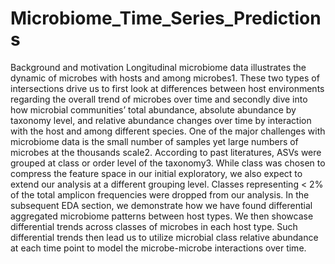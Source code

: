 # Microbiome_Time_Series_Predictions

Background and motivation 
Longitudinal microbiome data illustrates the dynamic of microbes with hosts and among microbes1. These two types of intersections drive us to first look at differences between host environments regarding the overall trend of microbes over time and secondly dive into how microbial communities’ total abundance, absolute abundance by taxonomy level, and relative abundance changes over time by interaction with the host and among different species. One of the major challenges with microbiome data is the small number of samples yet large numbers of microbes at the thousands scale2. According to past literatures, ASVs were grouped at class or order level of the taxonomy3. While class was chosen to compress the feature space in our initial exploratory, we also expect to extend our analysis at a different grouping level. Classes representing < 2% of the total amplicon frequencies were dropped from our analysis. In the subsequent EDA section, we demonstrate how we have found differential aggregated microbiome patterns between host types. We then showcase differential trends across classes of microbes in each host type. Such differential trends then lead us to utilize microbial class relative abundance at each time point to model the microbe-microbe interactions over time. 
